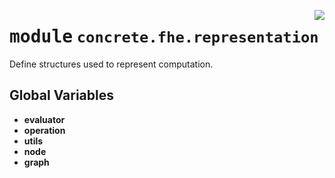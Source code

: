 <!-- markdownlint-disable -->

<a href="../../../compilers/concrete-compiler/compiler/lib/Bindings/Python/concrete/fhe/representation/__init__.py#L0"><img align="right" style="float:right;" src="https://img.shields.io/badge/-source-cccccc?style=flat-square"></a>

# <kbd>module</kbd> `concrete.fhe.representation`
Define structures used to represent computation. 

**Global Variables**
---------------
- **evaluator**
- **operation**
- **utils**
- **node**
- **graph**


